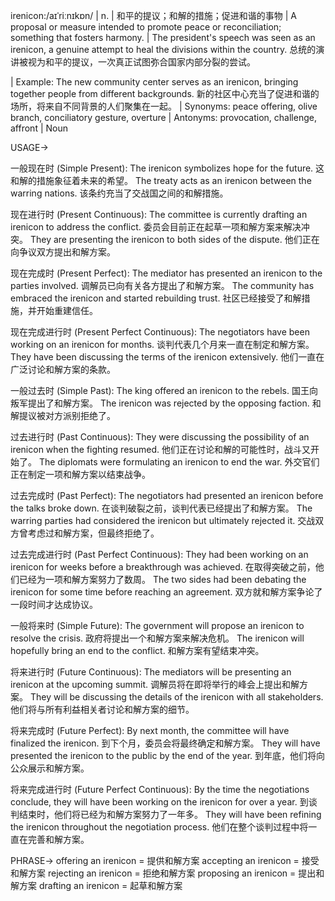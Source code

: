 irenicon:/aɪˈriːnɪkɒn/ | n. | 和平的提议；和解的措施；促进和谐的事物 |  A proposal or measure intended to promote peace or reconciliation; something that fosters harmony. | The president's speech was seen as an irenicon, a genuine attempt to heal the divisions within the country. 总统的演讲被视为和平的提议，一次真正试图弥合国家内部分裂的尝试。

| Example: The new community center serves as an irenicon, bringing together people from different backgrounds.  新的社区中心充当了促进和谐的场所，将来自不同背景的人们聚集在一起。 | Synonyms: peace offering, olive branch, conciliatory gesture, overture | Antonyms: provocation, challenge, affront | Noun

USAGE->

一般现在时 (Simple Present):
The irenicon symbolizes hope for the future.  这和解的措施象征着未来的希望。
The treaty acts as an irenicon between the warring nations.  该条约充当了交战国之间的和解措施。

现在进行时 (Present Continuous):
The committee is currently drafting an irenicon to address the conflict. 委员会目前正在起草一项和解方案来解决冲突。
They are presenting the irenicon to both sides of the dispute. 他们正在向争议双方提出和解方案。


现在完成时 (Present Perfect):
The mediator has presented an irenicon to the parties involved.  调解员已向有关各方提出了和解方案。
The community has embraced the irenicon and started rebuilding trust. 社区已经接受了和解措施，并开始重建信任。


现在完成进行时 (Present Perfect Continuous):
The negotiators have been working on an irenicon for months. 谈判代表几个月来一直在制定和解方案。
They have been discussing the terms of the irenicon extensively. 他们一直在广泛讨论和解方案的条款。


一般过去时 (Simple Past):
The king offered an irenicon to the rebels. 国王向叛军提出了和解方案。
The irenicon was rejected by the opposing faction. 和解提议被对方派别拒绝了。


过去进行时 (Past Continuous):
They were discussing the possibility of an irenicon when the fighting resumed.  他们正在讨论和解的可能性时，战斗又开始了。
The diplomats were formulating an irenicon to end the war. 外交官们正在制定一项和解方案以结束战争。


过去完成时 (Past Perfect):
The negotiators had presented an irenicon before the talks broke down. 在谈判破裂之前，谈判代表已经提出了和解方案。
The warring parties had considered the irenicon but ultimately rejected it. 交战双方曾考虑过和解方案，但最终拒绝了。


过去完成进行时 (Past Perfect Continuous):
They had been working on an irenicon for weeks before a breakthrough was achieved. 在取得突破之前，他们已经为一项和解方案努力了数周。
The two sides had been debating the irenicon for some time before reaching an agreement.  双方就和解方案争论了一段时间才达成协议。


一般将来时 (Simple Future):
The government will propose an irenicon to resolve the crisis.  政府将提出一个和解方案来解决危机。
The irenicon will hopefully bring an end to the conflict. 和解方案有望结束冲突。


将来进行时 (Future Continuous):
The mediators will be presenting an irenicon at the upcoming summit. 调解员将在即将举行的峰会上提出和解方案。
They will be discussing the details of the irenicon with all stakeholders. 他们将与所有利益相关者讨论和解方案的细节。


将来完成时 (Future Perfect):
By next month, the committee will have finalized the irenicon. 到下个月，委员会将最终确定和解方案。
They will have presented the irenicon to the public by the end of the year.  到年底，他们将向公众展示和解方案。


将来完成进行时 (Future Perfect Continuous):
By the time the negotiations conclude, they will have been working on the irenicon for over a year. 到谈判结束时，他们将已经为和解方案努力了一年多。
They will have been refining the irenicon throughout the negotiation process.  他们在整个谈判过程中将一直在完善和解方案。


PHRASE->
offering an irenicon =  提供和解方案
accepting an irenicon = 接受和解方案
rejecting an irenicon = 拒绝和解方案
proposing an irenicon =  提出和解方案
drafting an irenicon = 起草和解方案
